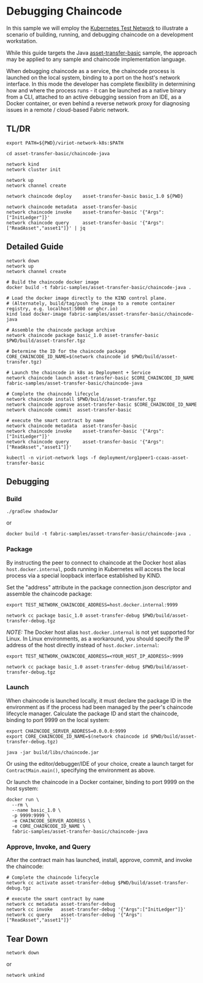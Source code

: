 # Debugging Chaincode

In this sample we will employ the [Kubernetes Test Network](../README.md) to illustrate a scenario of
building, running, and debugging chaincode on a development workstation.

While this guide targets the Java [asset-transfer-basic](../../asset-transfer-basic/chaincode-java) sample, the approach 
may be applied to any sample and chaincode implementation language.

When debugging chaincode as a service, the chaincode process is launched on the local system, binding to a port 
on the host's network interface.  In this mode the developer has complete flexibility in determining how and where the 
process runs - it can be launched as a native binary from a CLI, attached to an active debugging session from an IDE,
as a Docker container, or even behind a reverse network proxy for diagnosing issues in a remote / cloud-based Fabric 
network.


## TL/DR

```
export PATH=${PWD}/viriot-network-k8s:$PATH

cd asset-transfer-basic/chaincode-java 

network kind
network cluster init 
```
```
network up 
network channel create
```
```
network chaincode deploy    asset-transfer-basic basic_1.0 ${PWD}
```
```
network chaincode metadata  asset-transfer-basic
network chaincode invoke    asset-transfer-basic '{"Args":["InitLedger"]}'
network chaincode query     asset-transfer-basic '{"Args":["ReadAsset","asset1"]}' | jq 
```

## Detailed Guide

```shell
network down
network up
network channel create
```

```shell
# Build the chaincode docker image 
docker build -t fabric-samples/asset-transfer-basic/chaincode-java .

# Load the docker image directly to the KIND control plane.  
# (Alternately, build/tag/push the image to a remote container registry, e.g. localhost:5000 or ghcr.io) 
kind load docker-image fabric-samples/asset-transfer-basic/chaincode-java
```

```shell
# Assemble the chaincode package archive 
network chaincode package basic_1.0 asset-transfer-basic $PWD/build/asset-transfer.tgz

# Determine the ID for the chaincode package 
CORE_CHAINCODE_ID_NAME=$(network chaincode id $PWD/build/asset-transfer.tgz)

# Launch the chaincode in k8s as Deployment + Service 
network chaincode launch asset-transfer-basic $CORE_CHAINCODE_ID_NAME fabric-samples/asset-transfer-basic/chaincode-java

# Complete the chaincode lifecycle 
network chaincode install $PWD/build/asset-transfer.tgz 
network chaincode approve asset-transfer-basic $CORE_CHAINCODE_ID_NAME
network chaincode commit  asset-transfer-basic
```

```shell
# execute the smart contract by name 
network chaincode metadata  asset-transfer-basic
network chaincode invoke    asset-transfer-basic '{"Args":["InitLedger"]}'
network chaincode query     asset-transfer-basic '{"Args":["ReadAsset","asset1"]}'
```

```shell
kubectl -n viriot-network logs -f deployment/org1peer1-ccaas-asset-transfer-basic
```

## Debugging

### Build

```shell
./gradlew shadowJar
```
or
```shell
docker build -t fabric-samples/asset-transfer-basic/chaincode-java . 
```


### Package

By instructing the peer to connect to chaincode at the Docker host alias `host.docker.internal`, pods running in
Kubernetes will access the local process via a special loopback interface established by KIND.

Set the "address" attribute in the package connection.json descriptor and assemble the chaincode package:
```shell
export TEST_NETWORK_CHAINCODE_ADDRESS=host.docker.internal:9999

network cc package basic_1.0 asset-transfer-debug $PWD/build/asset-transfer-debug.tgz
```

*NOTE:* The Docker host alias `host.docker.internal` is not yet supported for Linux.
In Linux environments, as a workaround, you should specify the IP address of the host directly instead of `host.docker.internal`:

```shell
export TEST_NETWORK_CHAINCODE_ADDRESS=<YOUR_HOST_IP_ADDRESS>:9999

network cc package basic_1.0 asset-transfer-debug $PWD/build/asset-transfer-debug.tgz
```

### Launch

When chaincode is launched locally, it must declare the package ID in the environment as if the process had been managed
by the peer's chaincode lifecycle manager.  Calculate the package ID and start the chaincode, binding to port 9999
on the local system:

```shell
export CHAINCODE_SERVER_ADDRESS=0.0.0.0:9999
export CORE_CHAINCODE_ID_NAME=$(network chaincode id $PWD/build/asset-transfer-debug.tgz)

java -jar build/libs/chaincode.jar
```

Or using the editor/debugger/IDE of your choice, create a launch target for `ContractMain.main()`, specifying the
environment as above.

Or launch the chaincode in a Docker container, binding to port 9999 on the host system:

```shell
docker run \
  --rm \
  --name basic_1.0 \
  -p 9999:9999 \
  -e CHAINCODE_SERVER_ADDRESS \
  -e CORE_CHAINCODE_ID_NAME \
  fabric-samples/asset-transfer-basic/chaincode-java
```

### Approve, Invoke, and Query

After the contract main has launched, install, approve, commit, and invoke the chaincode:

```shell
# Complete the chaincode lifecycle 
network cc activate asset-transfer-debug $PWD/build/asset-transfer-debug.tgz 
```

```shell
# execute the smart contract by name 
network cc metadata asset-transfer-debug
network cc invoke   asset-transfer-debug '{"Args":["InitLedger"]}'
network cc query    asset-transfer-debug '{"Args":["ReadAsset","asset1"]}'
```

## Tear Down

```shell
network down 
```
or
```shell
network unkind 
```


